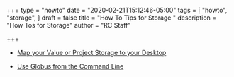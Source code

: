 +++
type = "howto"
date = "2020-02-21T15:12:46-05:00"
tags = [
  "howto",
  "storage",
]
draft = false
title = "How To Tips for Storage "
description = "How Tos for Storage"
author = "RC Staff"

+++

* [Map your Value or Project Storage to your Desktop](/userinfo/howtos/storage/drive-mapping)

* [Use Globus from the Command Line](/userinfo/howtos/storage/globus-cli)
